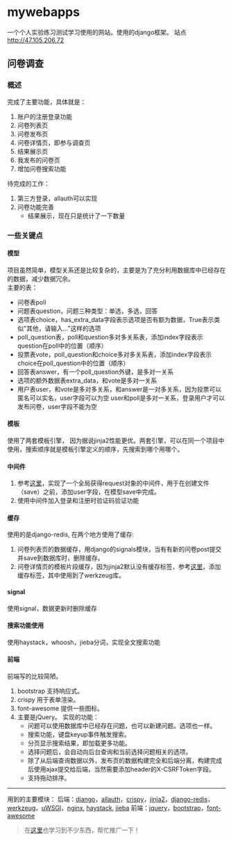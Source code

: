 # mywebapps  
一个个人实验练习测试学习使用的网站。使用的django框架。
站点 http://47.105.206.72

## 问卷调查
### 概述

完成了主要功能，具体就是：  
  1. 账户的注册登录功能
  2. 问卷列表页
  3. 问卷发布页
  4. 问卷详情页，即参与调查页
  5. 结果展示页
  6. 我发布的问卷页
  7. 增加问卷搜索功能

待完成的工作：
  1. 第三方登录，allauth可以实现
  2. 问卷功能完善
     * 结果展示，现在只是统计了一下数量

### 一些关键点
#### 模型
项目虽然简单，模型关系还是比较复杂的，主要是为了充分利用数据库中已经存在的数据，减少数据冗余。   
主要的表：

  * 问卷表poll
  * 问题表question，问题三种类型：单选，多选，回答
  * 选项表choice，has_extra_data字段表示选项是否有额为数据，True表示类似"其他，请输入..."这样的选项
  * poll_question表，poll和question多对多关系表，添加index字段表示question在poll中的位置（顺序）
  * 投票表vote，poll_question和choice多对多关系表，添加index字段表示choice在poll_question中的位置（顺序）
  * 回答表answer，有一个poll_question外键，是多对一关系
  * 选项的额外数据表extra_data，和vote是多对一关系
  * 用户表user，和vote是多对多关系，和answer是一对多关系，因为投票可以匿名可以实名，user字段可以为空
    user和poll是多对一关系，登录用户才可以发布问卷，user字段不能为空

#### 模板
使用了两套模板引擎， 因为据说jinja2性能更优。两套引擎，可以在同一个项目中使用，搜索顺序就是模板引擎定义的顺序，先搜索到哪个用哪个。

#### 中间件
1. 参考[这里](https://blog.csdn.net/qq_39687901/article/details/81387584)，实现了一个全局获得request对象的中间件，用于在创建文件（save）之前，添加user字段，在模型save中完成。
2. 使用中间件加入登录和注册时验证码验证功能

#### 缓存
使用的是django-redis, 在两个地方使用了缓存:
  1. 问卷列表页的数据缓存，用django的signals模块，当有有新的问卷post提交并save到数据库时，删除缓存。
  2. 问卷详情页的模板片段缓存，因为jinja2默认没有缓存标签，参考[这里](https://www.kancloud.cn/manual/jinja2/70475)，添加缓存标签，其中使用到了werkzeug库。

#### signal
使用signal，数据更新时删除缓存

#### 搜索功能使用
使用haystack，whoosh，jieba分词，实现全文搜索功能

#### 前端
前端写的比较简陋。
  1. bootstrap 支持响应式。
  2. crispy 用于表单渲染。
  3. font-awesome 提供一些图标。
  4. 主要是jQuery。
     实现的功能：
      * 问题可以使用数据库中已经存在问题，也可以新建问题。选项也一样。
      * 搜索功能，键盘keyup事件触发搜索。
      * 分页显示搜索结果，即加载更多功能。
      * 选择问题后，会自动向后台查询和当前选择问题相关的选项。
      * 除了从后端查询数据以外，发布页的数据构建完全和后端分离，构建完成后使用ajax提交给后端，当然需要添加header的X-CSRFToken字段。
      * 支持拖动排序。

---



用到的主要模块：
后端：[django][]，[allauth][]，[crispy][]，[jinja2][]，[django-redis][]，[werkzeug][]，[uWSGI][]，[nginx][], [haystack][], [jieba][]
前端：[jquery][]，[bootstrap][]，[font-awesome][]

[werkzeug]: http://werkzeug.pocoo.org/
[allauth]: https://github.com/pennersr/django-allauth
[crispy]: https://django-crispy-forms.readthedocs.io/en/latest/index.html
[jinja2]: http://jinja.pocoo.org/
[uWSGI]: https://github.com/unbit/uwsgi-docs/blob/master/index.rst
[nginx]: http://nginx.org/
[jquery]: https://jquery.com/
[bootstrap]: http://www.bootcss.com/
[font-awesome]: https://fontawesome.io/
[django]: https://www.djangoproject.com/
[django-redis]: https://github.com/bluedazzle/django-redis-doc-chs/blob/master/source/index.rst
[haystack]: http://haystacksearch.org/
[jieba]: https://github.com/fxsjy/jieba

>在[这里](https://github.com/Hopetree/izone)也学习到不少东西，帮忙推广一下！
  
